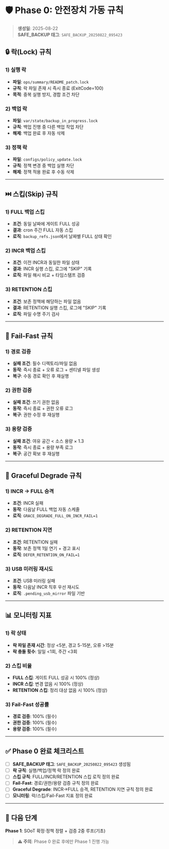 # 🛡️ Phase 0: 안전장치 가동 규칙

> **생성일**: 2025-08-22  
> **SAFE_BACKUP 태그**: `SAFE_BACKUP_20250822_095423`

## 🔒 **락(Lock) 규칙**

### **1) 실행 락**
- **파일**: `ops/summary/README_patch.lock`
- **규칙**: 락 파일 존재 시 즉시 종료 (ExitCode=100)
- **목적**: 중복 실행 방지, 경합 조건 차단

### **2) 백업 락**
- **파일**: `var/state/backup_in_progress.lock`
- **규칙**: 백업 진행 중 다른 백업 작업 차단
- **해제**: 백업 완료 후 자동 삭제

### **3) 정책 락**
- **파일**: `configs/policy_update.lock`
- **규칙**: 정책 변경 중 백업 실행 차단
- **해제**: 정책 적용 완료 후 수동 삭제

---

## ⏭️ **스킵(Skip) 규칙**

### **1) FULL 백업 스킵**
- **조건**: 동일 날짜에 게이트 FULL 성공
- **결과**: cron 주간 FULL 자동 스킵
- **로직**: `backup_refs.json`에서 날짜별 FULL 상태 확인

### **2) INCR 백업 스킵**
- **조건**: 이전 INCR과 동일한 파일 상태
- **결과**: INCR 실행 스킵, 로그에 "SKIP" 기록
- **로직**: 파일 해시 비교 + 타임스탬프 검증

### **3) RETENTION 스킵**
- **조건**: 보존 정책에 해당하는 파일 없음
- **결과**: RETENTION 실행 스킵, 로그에 "SKIP" 기록
- **로직**: 파일 수명 주기 검사

---

## 🚨 **Fail-Fast 규칙**

### **1) 경로 검증**
- **실패 조건**: 필수 디렉토리/파일 없음
- **동작**: 즉시 종료 + 오류 로그 + 센티넬 파일 생성
- **복구**: 수동 경로 확인 후 재실행

### **2) 권한 검증**
- **실패 조건**: 쓰기 권한 없음
- **동작**: 즉시 종료 + 권한 오류 로그
- **복구**: 권한 수정 후 재실행

### **3) 용량 검증**
- **실패 조건**: 여유 공간 < 소스 용량 × 1.3
- **동작**: 즉시 종료 + 용량 부족 로그
- **복구**: 공간 확보 후 재실행

---

## 🔄 **Graceful Degrade 규칙**

### **1) INCR → FULL 승격**
- **조건**: INCR 실패
- **동작**: 다음날 FULL 백업 자동 스케줄
- **로직**: `GRACE_DEGRADE_FULL_ON_INCR_FAIL=1`

### **2) RETENTION 지연**
- **조건**: RETENTION 실패
- **동작**: 보존 정책 1일 연기 + 경고 표시
- **로직**: `DEFER_RETENTION_ON_FAIL=1`

### **3) USB 미러링 재시도**
- **조건**: USB 미러링 실패
- **동작**: 다음날 INCR 직후 우선 재시도
- **로직**: `.pending_usb_mirror` 파일 기반

---

## 📊 **모니터링 지표**

### **1) 락 상태**
- **락 파일 존재 시간**: 정상 <5분, 경고 5-15분, 오류 >15분
- **락 충돌 횟수**: 일일 <1회, 주간 <3회

### **2) 스킵 비율**
- **FULL 스킵**: 게이트 FULL 성공 시 100% (정상)
- **INCR 스킵**: 변경 없음 시 100% (정상)
- **RETENTION 스킵**: 정리 대상 없음 시 100% (정상)

### **3) Fail-Fast 성공률**
- **경로 검증**: 100% (필수)
- **권한 검증**: 100% (필수)
- **용량 검증**: 100% (필수)

---

## ✅ **Phase 0 완료 체크리스트**

- [ ] **SAFE_BACKUP 태그**: `SAFE_BACKUP_20250822_095423` 생성됨
- [ ] **락 규칙**: 실행/백업/정책 락 정의 완료
- [ ] **스킵 규칙**: FULL/INCR/RETENTION 스킵 로직 정의 완료
- [ ] **Fail-Fast**: 경로/권한/용량 검증 규칙 정의 완료
- [ ] **Graceful Degrade**: INCR→FULL 승격, RETENTION 지연 규칙 정의 완료
- [ ] **모니터링**: 락/스킵/Fail-Fast 지표 정의 완료

---

## 🚀 **다음 단계**

**Phase 1**: SOoT 확정·정책 정렬 + 검증 2중 루프(기초)

> **⚠️ 주의**: Phase 0 완료 후에만 Phase 1 진행 가능


